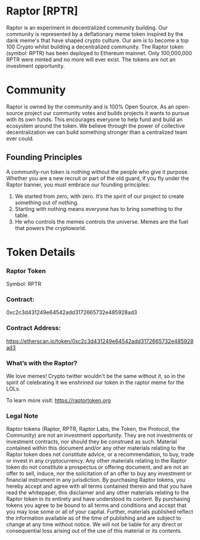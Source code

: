 # Raptor [RPTR]

Raptor is an experiment in decentralized community building. Our community is represented by a deflationary meme token inspired by the dank meme's that have shaped crypto culture. Our aim is to become a top 100 Crypto whilst building a decentralized community. The Raptor token (symbol: RPTR) has been deployed to Ethereum mainnet. Only 100,000,000 RPTR were minted and no more will ever exist. The tokens are not an investment opportunity.


# Community
Raptor is owned by the community and is 100% Open Source. As an open-source project our community votes and builds projects it wants to pursue with its own funds. This encourages everyone to help fund and build an ecosystem around the token. We believe through the power of collective decentralization we can build something stronger than a centralized team ever could.


## Founding Principles
A community-run token is nothing without the people who give it purpose. Whether you are a new recruit or part of the old guard, if you fly under the Raptor banner, you must embrace our founding principles:
1.	We started from zero, with zero. It’s the spirit of our project to create something out of nothing.
2.	Starting with nothing means everyone has to bring something to the table.
3.	He who controls the memes controls the universe. Memes are the fuel that powers the cryptoworld.

# Token Details

### Raptor Token
Symbol: RPTR

### Contract: 
0xc2c3d431249e64542add3172665732e485928ad3

### Contract Address: 
https://etherscan.io/token/0xc2c3d431249e64542add3172665732e485928ad3

### What’s with the Raptor?
We love memes! Crypto twitter wouldn't be the same without it, so in the spirit of celebrating it we enshrined our token in the raptor meme for the LOLs.

To learn more visit: https://raptortoken.org

### Legal Note
Raptor tokens (Raptor, RPTR, Raptor Labs, the Token, the Protocol, the Community) are not an investment opportunity. They are not investments or investment contracts, nor should they be construed as such. Material contained within this document and/or any other materials relating to the Raptor token does not constitute advice, or a recommendation, to buy, trade or invest in any cryptocurrency. Any other materials relating to the Raptor token do not constitute a prospectus or offering document, and are not an offer to sell, induce, nor the solicitation of an offer to buy any investment or financial instrument in any jurisdiction. By purchasing Raptor tokens, you hereby accept and agree with all terms contained therein and that you have read the whitepaper, this disclaimer and any other materials relating to the Raptor token in its entirety and have understood its content. By purchasing tokens you agree to be bound to all terms and conditions and accept that you may lose some or all of your capital. Further, materials published reflect the information available as of the time of publishing and are subject to change at any time without notice. We will not be liable for any direct or consequential loss arising out of the use of this material or its contents. 
